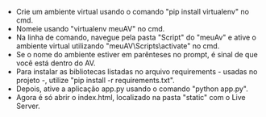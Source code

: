  - Crie um ambiente virtual usando o comando "pip install virtualenv" no cmd.
 - Nomeie usando "virtualenv meuAV" no cmd.
 - Na linha de comando, navegue pela pasta "Script" do "meuAv" e ative o ambiente virtual utilizando "meuAV\Scripts\activate" no cmd.
 - Se o nome do ambiente estiver em parênteses no prompt, é sinal de que você está dentro do AV.
 - Para instalar as bibliotecas listadas no arquivo requirements - usadas no projeto -, utilize "pip install -r requirements.txt".
 - Depois, ative a aplicação app.py usando o comando "python app.py".
 - Agora é só abrir o index.html, localizado na pasta "static" com o Live Server. 
